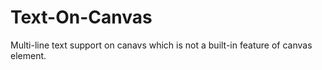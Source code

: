 # Text-On-Canvas
Multi-line text support on canavs which is not a built-in feature of canvas element.
